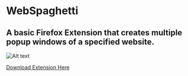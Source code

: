 # WebSpaghetti

## A basic Firefox Extension that creates multiple popup windows of a specified website.

![Alt text](https://i.postimg.cc/gJPywP6Y/Webspaghetti.png)

[Download Extension Here](https://addons.mozilla.org/en-US/firefox/addon/webspaghetti/?utm_source=addons.mozilla.org&utm_medium=referral&utm_content=search)
